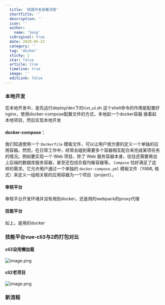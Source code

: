 ```yaml
---
  title: '梳理开发部署流程'
  shortTitle: ''
  description: ''
  icon: ''
  author:
    name: 'Song'
  isOriginal: true
  date: 2020-05-22
  category: ''
  tag: 'docker'
  sticky: 1
  star: false
  article: true
  timeline: true
  image: ''
  editLink: false
---
```


  ### 本地开发
在本地开发中，是先运行deploy/dev下的run_ui.sh
这个shell命令的作用是配置好nginx，使用docker-compose配置文件的方式，本地起一个docker容器
接着起本地项目，然后实现本地开发
#### docker-compose： 
我们知道使用一个 `Dockerfile` 模板文件，可以让用户很方便的定义一个单独的应用容器。然而，在日常工作中，经常会碰到需要多个容器相互配合来完成某项任务的情况。例如要实现一个 Web 项目，除了 Web 服务容器本身，往往还需要再加上后端的数据库服务容器，甚至还包括负载均衡容器等。
`Compose` 恰好满足了这样的需求。它允许用户通过一个单独的 `docker-compose.yml` 模板文件（YAML 格式）来定义一组相关联的应用容器为一个项目（project）。
#### 审核平台
审核平台开发环境并没有用到docker，还是用的webpack的proxy代理
#### 技能平台
如上，是用的docker
### 技能平台vue-cli3与2的打包对比
#### cli3没用懒加载
![image.png](https://cdn.nlark.com/yuque/0/2019/png/297368/1571889259540-c18f93b0-d2b6-48a9-9787-d968d1d9a7c0.png#align=left&display=inline&height=182&name=image.png&originHeight=364&originWidth=1708&size=85322&status=done&style=none&width=854)

#### cli2老项目
![image.png](https://cdn.nlark.com/yuque/0/2019/png/297368/1571889336458-beff4987-4c18-403f-9e43-5c680054f5ec.png#align=left&display=inline&height=228&name=image.png&originHeight=456&originWidth=1562&size=162596&status=done&style=none&width=781)


### 新流程

